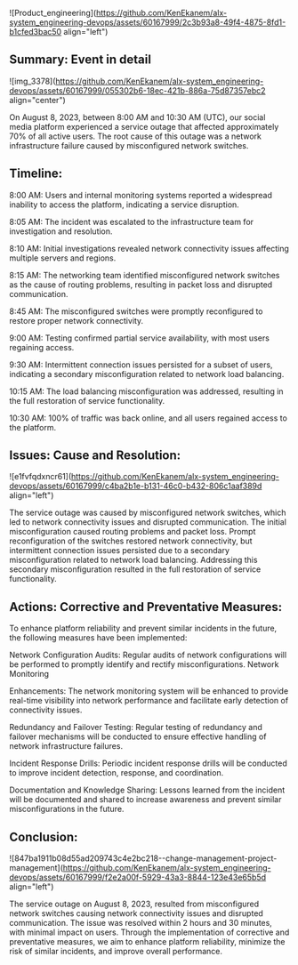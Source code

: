 ![Product_engineering](https://github.com/KenEkanem/alx-system_engineering-devops/assets/60167999/2c3b93a8-49f4-4875-8fd1-b1cfed3bac50 align="left")

## Summary: Event in detail

![img_3378](https://github.com/KenEkanem/alx-system_engineering-devops/assets/60167999/055302b6-18ec-421b-886a-75d87357ebc2 align="center")

On August 8, 2023, between 8:00 AM and 10:30 AM (UTC), our social media platform experienced a service outage that affected approximately 70% of all active users. The root cause of this outage was a network infrastructure failure caused by misconfigured network switches.

## Timeline:

8:00 AM: Users and internal monitoring systems reported a widespread inability to access the platform, indicating a service disruption.

8:05 AM: The incident was escalated to the infrastructure team for investigation and resolution.

8:10 AM: Initial investigations revealed network connectivity issues affecting multiple servers and regions.

8:15 AM: The networking team identified misconfigured network switches as the cause of routing problems, resulting in packet loss and disrupted communication.

8:45 AM: The misconfigured switches were promptly reconfigured to restore proper network connectivity.

9:00 AM: Testing confirmed partial service availability, with most users regaining access.

9:30 AM: Intermittent connection issues persisted for a subset of users, indicating a secondary misconfiguration related to network load balancing.

10:15 AM: The load balancing misconfiguration was addressed, resulting in the full restoration of service functionality.

10:30 AM: 100% of traffic was back online, and all users regained access to the platform.

## Issues: Cause and Resolution:

![e1fvfqdxncr61](https://github.com/KenEkanem/alx-system_engineering-devops/assets/60167999/c4ba2b1e-b131-46c0-b432-806c1aaf389d align="left")

The service outage was caused by misconfigured network switches, which led to network connectivity issues and disrupted communication. The initial misconfiguration caused routing problems and packet loss. Prompt reconfiguration of the switches restored network connectivity, but intermittent connection issues persisted due to a secondary misconfiguration related to network load balancing. Addressing this secondary misconfiguration resulted in the full restoration of service functionality.

## Actions: Corrective and Preventative Measures:

To enhance platform reliability and prevent similar incidents in the future, the following measures have been implemented:

Network Configuration Audits: Regular audits of network configurations will be performed to promptly identify and rectify misconfigurations. Network Monitoring

Enhancements: The network monitoring system will be enhanced to provide real-time visibility into network performance and facilitate early detection of connectivity issues.

Redundancy and Failover Testing: Regular testing of redundancy and failover mechanisms will be conducted to ensure effective handling of network infrastructure failures.

Incident Response Drills: Periodic incident response drills will be conducted to improve incident detection, response, and coordination.

Documentation and Knowledge Sharing: Lessons learned from the incident will be documented and shared to increase awareness and prevent similar misconfigurations in the future.

## Conclusion:

![847ba1911b08d55ad209743c4e2bc218--change-management-project-management](https://github.com/KenEkanem/alx-system_engineering-devops/assets/60167999/f2e2a00f-5929-43a3-8844-123e43e65b5d align="left")

The service outage on August 8, 2023, resulted from misconfigured network switches causing network connectivity issues and disrupted communication. The issue was resolved within 2 hours and 30 minutes, with minimal impact on users. Through the implementation of corrective and preventative measures, we aim to enhance platform reliability, minimize the risk of similar incidents, and improve overall performance.
